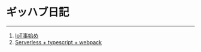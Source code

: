 # ギッハブ日記
---
1. [IoT事始め](./IoT事始め.md)
1. [Serverless + typescript + webpack](./Serverless/ServerlessなAPIの作り方.md)
